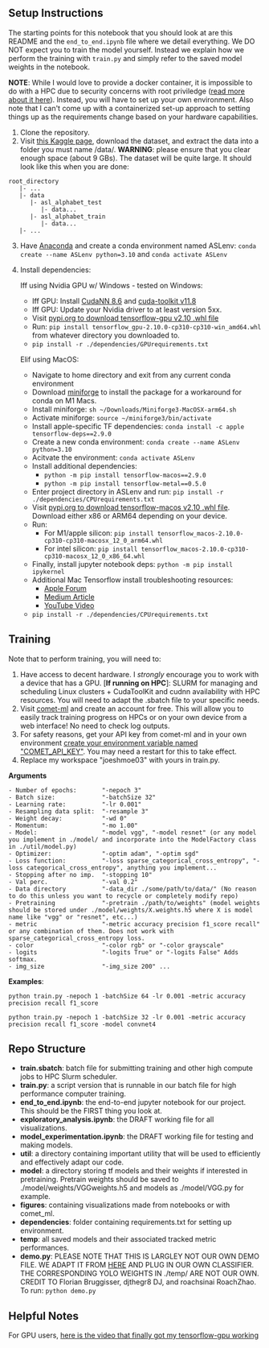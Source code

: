 ## **Setup Instructions**

The starting points for this notebook that you should look at are this README and the `end_to_end.ipynb` file where we detail everything. We DO NOT expect you to train the model yourself. Instead we explain how we perform the training with `train.py` and simply refer to the saved model weights in the notebook.

**NOTE**: While I would love to provide a docker container, it is impossible to do with a HPC due to security concerns with root priviledge ([read more about it here](https://waterprogramming.wordpress.com/2022/05/25/containerizing-your-code-for-hpc-docker-singularity/)). Instead, you will have to set up your own environment. Also note that I can't come up with a containerized set-up approach to setting things up as the
requirements change based on your hardware capabilities.

1. Clone the repository.
2. Visit [this Kaggle page](https://www.kaggle.com/datasets/grassknoted/asl-alphabet), download the dataset, and extract the data into a folder you must name /data/. **WARNING**: please ensure that you clear enough space (about 9 GBs). The dataset will be quite large. It should look like this when you are done:

```
root_directory
   |- ...
   |- data
      |- asl_alphabet_test
         |- data...
      |- asl_alphabet_train
         |- data...
   |- ...
```

3. Have [Anaconda](https://docs.anaconda.com/free/anaconda/install/) and create a conda environment named ASLenv: `conda create --name ASLenv python=3.10` and `conda activate ASLenv`
4. Install dependencies:

   Iff using Nvidia GPU w/ Windows - tested on Windows:

   - Iff GPU: Install [CudaNN 8.6](https://developer.nvidia.com/cudnn-downloads) and [cuda-toolkit v11.8](https://developer.nvidia.com/cuda-downloads)
   - Iff GPU: Update your Nvidia driver to at least version 5xx.
   - Visit [pypi.org to download tensorflow-gpu v2.10 .whl file](https://pypi.org/project/tensorflow-gpu/2.10.0/)
   - Run: `pip install tensorflow_gpu-2.10.0-cp310-cp310-win_amd64.whl` from whatever directory you downloaded to.
   - `pip install -r ./dependencies/GPUrequirements.txt`

   Elif using MacOS:

   - Navigate to home directory and exit from any current conda environment
   - Download [miniforge](https://github.com/conda-forge/miniforge/releases/latest/download/Miniforge3-MacOSX-arm64.sh) to install the package for a workaround for conda on M1 Macs.
   - Install miniforge: `sh ~/Downloads/Miniforge3-MacOSX-arm64.sh`
   - Activate miniforge: `source ~/miniforge3/bin/activate`
   - Install apple-specific TF dependencies: `conda install -c apple tensorflow-deps==2.9.0`
   - Create a new conda environment: `conda create --name ASLenv python=3.10`
   - Acitvate the environment: `conda activate ASLenv`
   - Install additional dependencies:
     - `python -m pip install tensorflow-macos==2.9.0`
     - `python -m pip install tensorflow-metal==0.5.0`
   - Enter project directory in ASLenv and run: `pip install -r ./dependencies/CPUrequirements.txt`
   - Visit [pypi.org to download tensorflow-macos v2.10 .whl file](https://pypi.org/project/tensorflow-macos/2.10.0/). Download either x86 or ARM64 depending on your device.
   - Run:
     - For M1/apple silicon: `pip install tensorflow_macos-2.10.0-cp310-cp310-macosx_12_0_arm64.whl`
     - For intel silicon: `pip install tensorflow_macos-2.10.0-cp310-cp310-macosx_12_0_x86_64.whl`
   - Finally, install jupyter notebook deps: `python -m pip install ipykernel`
   - Additional Mac Tensorflow install troubleshooting resources:
     - [Apple Forum](https://forums.developer.apple.com/forums/thread/689300)
     - [Medium Article](https://medium.com/geekculture/installing-tensorflow-on-apple-silicon-84a28050d784)
     - [YouTube Video](https://www.youtube.com/watch?v=WFIZn6titnc)
   - `pip install -r ./dependencies/CPUrequirements.txt`

## **Training**

Note that to perform training, you will need to:

1.  Have access to decent hardware. I _strongly_ encourage you to work with a device that has a GPU. [**If running on HPC**]: SLURM for managing and scheduling Linux clusters + CudaToolKit and cudnn availability with HPC resources. You will need to adapt the .sbatch file to your specific needs.
2.  Visit [comet-ml](https://www.comet.com/site/) and create an account for free. This will allow you to easily track training progress on HPCs or on your own device from a web interface! No need to check log outputs.
3.  For safety reasons, get your API key from comet-ml and in your own environment [create your environment variable named "COMET_API_KEY"](https://networkdirection.net/python/resources/env-variable/). You may need a restart for this to take effect.
4.  Replace my workspace "joeshmoe03" with yours in train.py.

**Arguments**

```
- Number of epochs:       "-nepoch 3"
- Batch size:             "-batchSize 32"
- Learning rate:          "-lr 0.001"
- Resampling data split:  "-resample 3"
- Weight decay:           "-wd 0"
- Momentum:               "-mo 1.00"
- Model:                  "-model vgg", "-model resnet" (or any model you implement in ./model/ and incorporate into the ModelFactory class in ./util/model.py)
- Optimizer:              "-optim adam", "-optim sgd"
- Loss function:          "-loss sparse_categorical_cross_entropy", "-loss categorical_cross_entropy", anything you implement...
- Stopping after no imp.  "-stopping 10"
- Val perc.               "-val 0.2"
- Data directory          "-data_dir ./some/path/to/data/" (No reason to do this unless you want to recycle or completely modify repo)
- Pretraining             "-pretrain ./path/to/weights" (model weights should be stored under ./model/weights/X.weights.h5 where X is model name like "vgg" or "resnet", etc...)
- metric                  "-metric accuracy precision f1_score recall" or any combination of them. Does not work with sparse_categorical_cross_entropy loss.
- color                   "-color rgb" or "-color grayscale"
- logits                  "-logits True" or "-logits False" Adds softmax.
- img_size                "-img_size 200" ...
```

**Examples**:

`python train.py -nepoch 1 -batchSize 64 -lr 0.001 -metric accuracy precision recall f1_score`

`python train.py -nepoch 1 -batchSize 32 -lr 0.001 -metric accuracy precision recall f1_score -model convnet4`

## **Repo Structure**

- **train.sbatch**: batch file for submitting training and other high compute jobs to HPC Slurm scheduler.
- **train.py**: a script version that is runnable in our batch file for high performance computer training.
- **end_to_end.ipynb**: the end-to-end jupyter notebook for our project. This should be the FIRST thing you look at.
- **exploratory_analysis.ipynb**: the DRAFT working file for all visualizations.
- **model_experimentation.ipynb**: the DRAFT working file for testing and making models.
- **util**: a directory containing important utility that will be used to efficiently and effectively adapt our code.
- **model**: a directory storing tf models and their weights if interested in pretraining. Pretrain weights should be saved to ./model/weights/VGGweights.h5 and models as ./model/VGG.py for example.
- **figures**: containing visualizations made from notebooks or with comet_ml.
- **dependencies**: folder containing requirements.txt for setting up environment.
- **temp**: all saved models and their associated tracked metric performances.
- **demo.py**: PLEASE NOTE THAT THIS IS LARGLEY NOT OUR OWN DEMO FILE. WE ADAPT IT FROM [HERE](https://github.com/cansik/yolo-hand-detection/blob/master/yolo.py) AND PLUG IN OUR OWN CLASSIFIER. THE CORRESPONDING YOLO WEIGHTS IN ./temp/ ARE NOT OUR OWN. CREDIT TO Florian Bruggisser, djthegr8 DJ, and roachsinai RoachZhao. To run: `python demo.py`

## **Helpful Notes**

For GPU users, [here is the video that finally got my tensorflow-gpu working](https://www.youtube.com/watch?v=NrJz3ACosJA)
